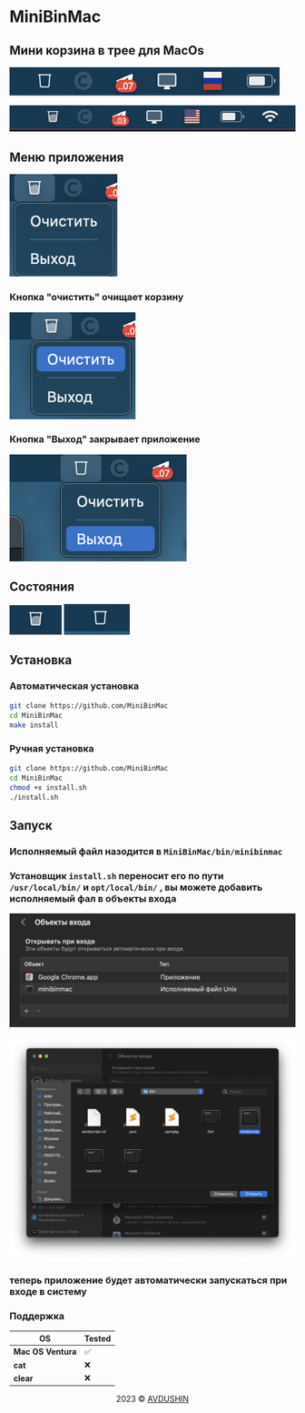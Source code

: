 # MiniBinMac

## Мини корзина в трее для MacOs

![Preview](./docs/img/emptybin_panel.png)

![Preview](./docs/img/img1.png)

## Меню приложения

![Menu](docs/img/menubin.png)

### Кнопка "очистить" очищает корзину

![Menu-Clear](docs/img/menu_bin_clear.png)

### Кнопка "Выход" закрывает приложение

![Menu-Quit](docs/img/menubin_exit.png)


## Состояния

![полная корзина](docs/img/bin.png)
![пустая корзина](docs/img/empty_bin.png)


## Установка

### Автоматическая установка

```bash
git clone https://github.com/MiniBinMac
cd MiniBinMac
make install
```

### Ручная установка

```zsh
git clone https://github.com/MiniBinMac
cd MiniBinMac
chmod +x install.sh
./install.sh
```

## Запуск

### Исполняемый файл назодится в `MiniBinMac/bin/minibinmac`

### Установщик `install.sh` переносит его по пути `/usr/local/bin/` и `opt/local/bin/` , вы можете добавить исполняемый фал в **объекты входа**

![Объекты входа](docs/img/login_objects.png)

![Добавление исполняемого файлв в объекты входа](docs/img/login_settings.png)

### теперь приложение будет автоматически запускаться при входе в систему

### Поддержка


| OS        | Tested    |  
| ----------- | -----------|
| **Mac OS Ventura**      | :white_check_mark:   |
| **cat**     | :x:   |
| **clear**   | :x:    |

<p align="center">2023 © <a href="https://github.com/Avdushin" target="_blank">AVDUSHIN</a></p>